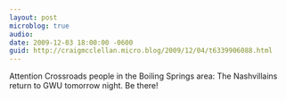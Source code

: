 ```yaml
---
layout: post
microblog: true
audio: 
date: 2009-12-03 18:00:00 -0600
guid: http://craigmcclellan.micro.blog/2009/12/04/t6339906088.html
---
```

Attention Crossroads people in the Boiling Springs area: The Nashvillains return to GWU tomorrow night.  Be there!
